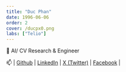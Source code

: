 ```yaml
---
title: "Duc Phan"
date: 1996-06-06
order: 2
cover: /ducpx0.png
labs: ["Telio"]
---
```


🔭 AI/ CV Research & Engineer


📫 | [Github](https://github.com/phanxuanduc1996) | [LinkedIn]() | [X (Twitter)]() | [Facebook](https://www.facebook.com/phanxuanduc1996) |
